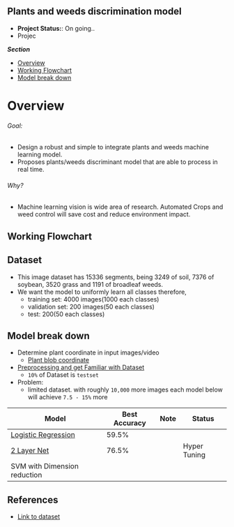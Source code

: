 ## Plants and weeds discrimination model 
- **Project Status:**: On going..
- Projec

***Section***
- [Overview](#overview)
- [Working Flowchart](#working-flowchart)
- [Model break down](#model-break-down)


# Overview 
###### Goal: 
- Design a robust and simple to integrate plants and weeds machine learning model. 
- Proposes plants/weeds discriminant model that are able to process in real time. 

###### Why? 
- Machine learning vision is wide area of research. Automated Crops and weed control will save cost and reduce environment impact. 


## Working Flowchart

## Dataset 
- This image dataset has 15336 segments, being 3249 of soil, 7376 of 
soybean, 3520 grass and 1191 of broadleaf weeds.
- We want the model to uniformly learn all classes therefore,
	- training set: 4000 images(1000 each classes) 
	- validation set: 200 images(50 each classes)	
	- test: 200(50 each classes) 

## Model break down
- Determine plant coordinate in input images/video
	- [Plant blob coordinate](./experiment/Plants-weeds-blob-detection.ipynb)
- [Preprocessing and get Familiar with Dataset](https://www.kaggle.com/datduyn/preprocessing-plants-weeds-data-model/)
    - `10%` of Dataset is `testset `
- Problem: 
    - limited dataset. with roughly `10,000` more images each model below will achieve `7.5 - 15%` more
    
    
|			Model  		| Best Accuracy |Note|Status  |  
|-----------------------|---------------|----|--------|
|[Logistic Regression](https://www.kaggle.com/datduyn/logist-regression-on-plants-weeds-discrimination/edit)|59.5%|    |  |
|[2 Layer Net](https://www.kaggle.com/datduyn/2-layer-net-on-weeds-discriminant/)|76.5%|    |Hyper Tuning|
|SVM with Dimension reduction|  				|    |

## References 
- [Link to dataset](https://www.kaggle.com/fpeccia/weed-detection-in-soybean-crops)
